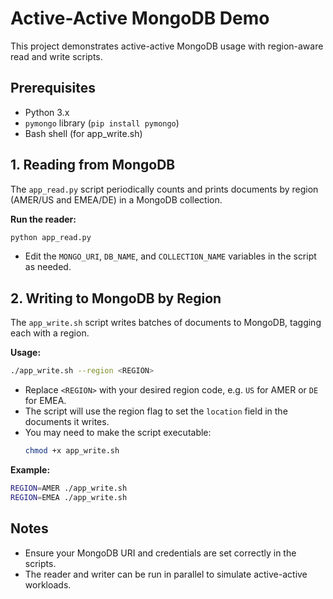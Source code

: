 # Active-Active MongoDB Demo

This project demonstrates active-active MongoDB usage with region-aware read and write scripts.

## Prerequisites
- Python 3.x
- `pymongo` library (`pip install pymongo`)
- Bash shell (for app_write.sh)

## 1. Reading from MongoDB

The `app_read.py` script periodically counts and prints documents by region (AMER/US and EMEA/DE) in a MongoDB collection.

**Run the reader:**
```sh
python app_read.py
```
- Edit the `MONGO_URI`, `DB_NAME`, and `COLLECTION_NAME` variables in the script as needed.

## 2. Writing to MongoDB by Region

The `app_write.sh` script writes batches of documents to MongoDB, tagging each with a region.

**Usage:**
```sh
./app_write.sh --region <REGION>
```
- Replace `<REGION>` with your desired region code, e.g. `US` for AMER or `DE` for EMEA.
- The script will use the region flag to set the `location` field in the documents it writes.
- You may need to make the script executable:
  ```sh
  chmod +x app_write.sh
  ```

**Example:**
```sh
REGION=AMER ./app_write.sh 
REGION=EMEA ./app_write.sh
```

## Notes
- Ensure your MongoDB URI and credentials are set correctly in the scripts.
- The reader and writer can be run in parallel to simulate active-active workloads. 